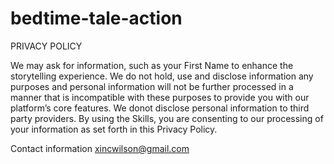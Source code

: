 # bedtime-tale-action

PRIVACY POLICY

We may ask for information, such as your First Name to enhance the storytelling experience. We do not hold, use and disclose information any purposes and personal information will not be further processed in a manner that is incompatible with these purposes to provide you with our platform’s core features. We donot disclose personal information to third party providers. By using the Skills, you are consenting to our processing of your information as set forth in this Privacy Policy.

Contact information
xincwilson@gmail.com
